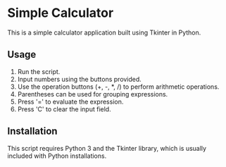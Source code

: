 # Simple Calculator

This is a simple calculator application built using Tkinter in Python.

## Usage

1. Run the script.
2. Input numbers using the buttons provided.
3. Use the operation buttons (+, -, *, /) to perform arithmetic operations.
4. Parentheses can be used for grouping expressions.
5. Press '=' to evaluate the expression.
6. Press 'C' to clear the input field.

## Installation

This script requires Python 3 and the Tkinter library, which is usually included with Python installations.

